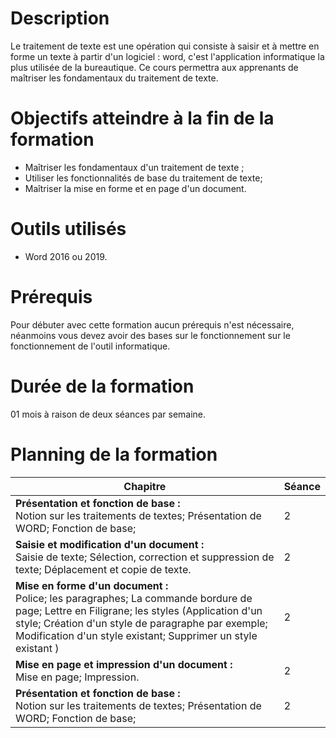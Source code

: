 # Description
Le traitement de texte est une opération qui consiste à saisir et à mettre en forme un texte à  partir d'un logiciel : word, c'est l'application informatique la plus utilisée de la bureautique. Ce cours permettra aux apprenants de maîtriser les fondamentaux du traitement de texte.

# Objectifs  atteindre à la fin de la formation
- Maîtriser les fondamentaux d'un traitement de texte ;
- Utiliser les fonctionnalités de base du traitement de texte;
- Maîtriser la mise en forme et en page d'un document.

# Outils utilisés
- Word 2016 ou 2019.

# Prérequis
Pour débuter avec cette formation aucun prérequis n'est nécessaire, néanmoins vous devez avoir des bases sur le fonctionnement sur le fonctionnement de l'outil informatique.

# Durée de la formation 
01 mois à raison de deux séances par semaine.

# Planning de la formation
| Chapitre  | Séance |
| ------ | ------ |
| <b>Présentation et fonction de base :</b><br/>Notion sur les traitements de textes; Présentation de WORD; Fonction de base; | 2 |
| <b>Saisie et modification d'un document :</b><br/>Saisie  de texte; Sélection, correction et suppression de texte; Déplacement et copie de texte. | 2 |
| <b>Mise en forme d'un document :</b><br/>Police; les paragraphes; La commande bordure de page; Lettre en Filigrane; les styles (Application d'un style; Création d'un style de paragraphe par exemple; Modification d'un style existant; Supprimer un style existant ) | 2 |
| <b>Mise en page et impression d'un document :</b><br/> Mise en page; Impression. | 2 |
| <b>Présentation et fonction de base :</b><br/> Notion sur les traitements de textes; Présentation de WORD; Fonction de base; | 2 |